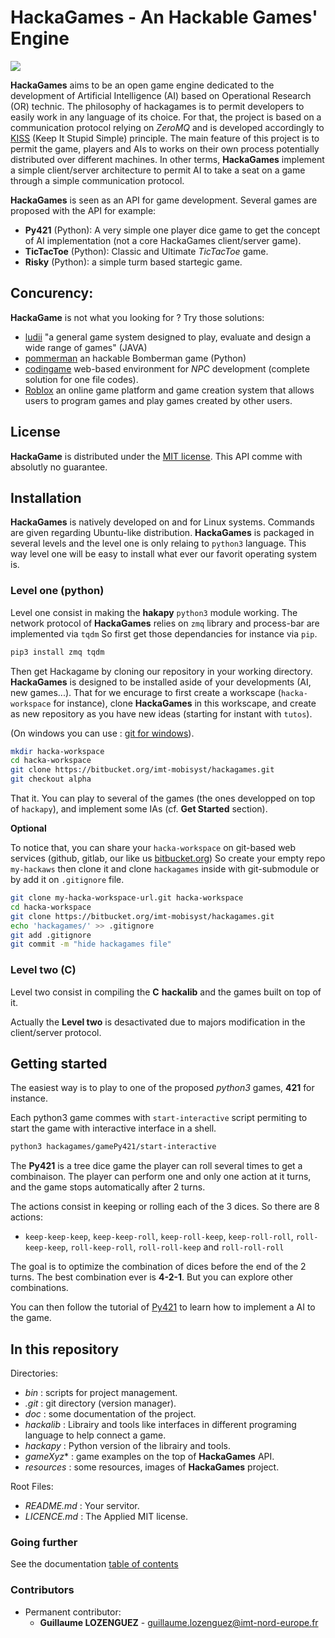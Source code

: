 # HackaGames - An Hackable Games' Engine

![](resources/logo-128.png)

**HackaGames** aims to be an open game engine dedicated to the development of Artificial Intelligence (AI) based on Operational Research (OR) technic.
The philosophy of hackagames is to permit developers to easily work in any language of its choice.
For that, the project is based on a communication protocol relying on *ZeroMQ* and is developed accordingly to [KISS](https://fr.wikipedia.org/wiki/Principe_KISS) (Keep It Stupid Simple) principle.
The main feature of this project is to permit the game, players and AIs to works on their own process potentially distributed over different machines.
In other terms, **HackaGames** implement a simple client/server architecture to permit AI to take a seat on a game through a simple communication protocol.

**HackaGames** is seen as an API for game development.
Several games are proposed with the API for example:

- **Py421** (Python): A very simple one player dice game to get the concept of AI implementation (not a core HackaGames client/server game).
- **TicTacToe** (Python): Classic and Ultimate _TicTacToe_ game.
- **Risky** (Python): a simple turm based startegic game.

## Concurency:

**HackaGame** is not what you looking for ? Try those solutions:

- [ludii](https://ludii.games) "a general game system designed to play, evaluate and design a wide range of games" (JAVA)
- [pommerman](https://www.pommerman.com) an hackable Bomberman game (Python)
- [codingame](https://www.codingame.com) web-based environment for *NPC* development (complete solution for one file codes).
- [Roblox](https://corp.roblox.com) an online game platform and game creation system that allows users to program games and play games created by other users.

## License

**HackaGame** is distributed under the [MIT license](./LICENCE.md).
This API comme with absolutly no guarantee.

## Installation

**HackaGames** is natively developed on and for Linux systems.
Commands are given regarding Ubuntu-like distribution.
**HackaGames** is packaged in several levels and the level one is only relaing to `python3` language.
This way level one will be easy to install what ever our favorit operating system is.

### Level one (python)

Level one consist in making the **hakapy** `python3` module working.
The network protocol of **HackaGames** relies on `zmq` library and process-bar are implemented via `tqdm`
So first get those dependancies for instance via `pip`.

```sh
pip3 install zmq tqdm
```

Then get Hackagame by cloning our repository in your working directory. 
**HackaGames** is designed to be installed aside of your developments (AI, new games...).
That for we encurage to first create a workscape (`hacka-workspace` for instance), clone **HackaGames** in this workscape,
and create as new repository as you have new ideas (starting for instant with `tutos`).

(On windows you can use : [git for windows](https://git-scm.com/download/win)).

```bash
mkdir hacka-workspace
cd hacka-workspace
git clone https://bitbucket.org/imt-mobisyst/hackagames.git
git checkout alpha
```

That it.
You can play to several of the games (the ones developped on top of `hackapy`), and implement some IAs (cf. **Get Started** section).

**Optional**

To notice that, you can share your `hacka-workspace` on git-based web services (github, gitlab, our like us [bitbucket.org](https://bitbucket.org)) 
So create your empty repo `my-hackaws` then clone it and clone `hackagames` inside with git-submodule or by add it on `.gitignore` file.

```bash
git clone my-hacka-workspace-url.git hacka-workspace
cd hacka-workspace
git clone https://bitbucket.org/imt-mobisyst/hackagames.git
echo 'hackagames/' >> .gitignore
git add .gitignore
git commit -m "hide hackagames file" 
```

### Level two (C)

Level two consist in compiling the **C** **hackalib** and the games built on top of it.

Actually the **Level two** is desactivated due to majors modification in the client/server protocol.

<!--
**HackaGames** is natively developed on and for Linux systems.
Commands are given regarding Ubuntu-like distribution.

The classical way to get **HackaGames** is to clone then buid the project.
So first, you can clone this repository (game engine plus games):

The short way: 

```bash
./bin/install-dependencies
./bin/build
```
For the detailled way, see [install documentation](./doc/hacka-01-install.md)
-->


## Getting started

The easiest way is to play to one of the proposed _python3_ games, **421** for instance.

Each python3 game commes with `start-interactive` script permiting to start the game with interactive interface in a shell.

```sh
python3 hackagames/gamePy421/start-interactive
```

The **Py421** is a tree dice game the player can roll several times to get a combinaison.
The player can perform one and only one action at it turns, and the game stops automatically after 2 turns.

The actions consist in keeping or rolling each of the 3 dices. So there are 8 actions:

- `keep-keep-keep`,  `keep-keep-roll`,  `keep-roll-keep`,  `keep-roll-roll`, `roll-keep-keep`,  `roll-keep-roll`,  `roll-roll-keep` and `roll-roll-roll`

The goal is to optimize the combination of dices before the end of the 2 turns.
The best combination ever is **4-2-1**.
But you can explore other combinations.

You can then follow the tutorial of [Py421](doc/tuto-game-py421.md) to learn how to implement a AI to the game.


## In this repository

Directories:

- *bin* : scripts for project management.
- *.git* : git directory (version manager).
- *doc* : some documentation of the project.
- *hackalib* : Librairy and tools like interfaces in different programing language to help connect a game.
- *hackapy* : Python version of the librairy and tools.
- *gameXyz** : game examples on the top of **HackaGames** API.
- *resources* : some resources, images of **HackaGames** project.

Root Files:

- *README.md* : Your servitor.
- *LICENCE.md* : The Applied MIT license.

### Going further

See the documentation [table of contents](./doc/toc.md)

### Contributors

- Permanent contributor:
  * **Guillaume LOZENGUEZ** - [guillaume.lozenguez@imt-nord-europe.fr](mailto:guillaume.lozenguez@imt-nord-europe.fr)
